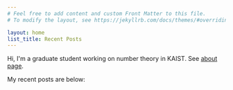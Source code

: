 ```yaml
---
# Feel free to add content and custom Front Matter to this file.
# To modify the layout, see https://jekyllrb.com/docs/themes/#overriding-theme-defaults

layout: home
list_title: Recent Posts
---
```

Hi, I'm a graduate student working on number theory in KAIST. See [about page]({{site.baseurl}}/about).

My recent posts are below:
